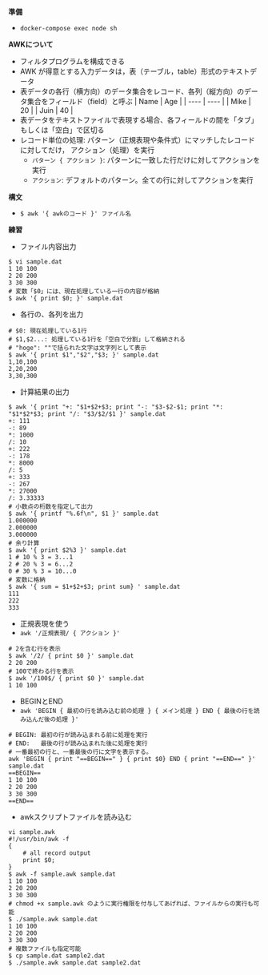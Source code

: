 **準備**
- `docker-compose exec node sh`

**AWKについて**

- フィルタプログラムを構成できる
- AWK が得意とする入力データは，表（テーブル，table）形式のテキストデータ
- 表データの各行（横方向）のデータ集合をレコード、各列（縦方向）のデータ集合をフィールド（field）と呼ぶ
|  Name  |  Age  |
| ---- | ---- |
|  Mike  |  20  |
|  Juin  |  40  |
- 表データをテキストファイルで表現する場合、各フィールドの間を「タブ」もしくは「空白」で区切る
- レコード単位の処理: パターン（正規表現や条件式）にマッチしたレコードに対してだけ， アクション（処理）を実行
  - `パターン { アクション }`: パターンに一致した行だけに対してアクションを実行
  - `アクション`: デフォルトのパターン。全ての行に対してアクションを実行

**構文**
- `$ awk '{ awkのコード }' ファイル名`

**練習**
- ファイル内容出力
```sh:
$ vi sample.dat
1 10 100
2 20 200
3 30 300
# 変数「$0」には、現在処理している一行の内容が格納
$ awk '{ print $0; }' sample.dat
```

- 各行の、各列を出力
```sh:
# $0: 現在処理している1行
# $1,$2...: 処理している1行を「空白で分割」して格納される
# "hoge": ""で括られた文字は文字列として表示
$ awk '{ print $1","$2","$3; }' sample.dat
1,10,100
2,20,200
3,30,300
```

- 計算結果の出力
```sh:
$ awk '{ print "+: "$1+$2+$3; print "-: "$3-$2-$1; print "*: "$1*$2*$3; print "/: "$3/$2/$1 }' sample.dat 
+: 111
-: 89
*: 1000
/: 10
+: 222
-: 178
*: 8000
/: 5
+: 333
-: 267
*: 27000
/: 3.33333
# 小数点の桁数を指定して出力
$ awk '{ printf "%.6f\n", $1 }' sample.dat
1.000000
2.000000
3.000000
# 余り計算
$ awk '{ print $2%3 }' sample.dat 
1 # 10 % 3 = 3...1
2 # 20 % 3 = 6...2
0 # 30 % 3 = 10...0
# 変数に格納
$ awk '{ sum = $1+$2+$3; print sum} ' sample.dat
111
222
333
```

- 正規表現を使う
- `awk '/正規表現/ { アクション }'`
```sh:
# 2を含む行を表示
$ awk '/2/ { print $0 }' sample.dat
2 20 200
# 100で終わる行を表示
$ awk '/100$/ { print $0 }' sample.dat
1 10 100
```

- BEGINとEND
- `awk 'BEGIN { 最初の行を読み込む前の処理 } { メイン処理 } END { 最後の行を読み込んだ後の処理 }'`
```sh:
# BEGIN: 最初の行が読み込まれる前に処理を実行
# END:   最後の行が読み込まれた後に処理を実行
# 一番最初の行と、一番最後の行に文字を表示する。
awk 'BEGIN { print "==BEGIN==" } { print $0} END { print "==END==" }' sample.dat 
==BEGIN==
1 10 100
2 20 200
3 30 300
==END==
```

- awkスクリプトファイルを読み込む
```sh:
vi sample.awk
#!/usr/bin/awk -f
{
    # all record output
    print $0;
}
$ awk -f sample.awk sample.dat
1 10 100
2 20 200
3 30 300
# chmod +x sample.awk のように実行権限を付与してあげれば、ファイルからの実行も可能
$ ./sample.awk sample.dat
1 10 100
2 20 200
3 30 300
# 複数ファイルも指定可能
$ cp sample.dat sample2.dat
$ ./sample.awk sample.dat sample2.dat
```